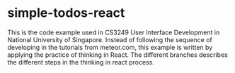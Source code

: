 # simple-todos-react
This is the code example used in CS3249 User Interface Development in National University of Singapore. 
Instead of following the sequence of developing in the tutorials from meteor.com, this example is written by applying the practice of thinking in React. 
The different branches describes the different steps in the thinking in react process. 

